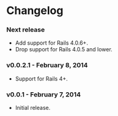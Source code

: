 # Changelog

### Next release

- Add support for Rails 4.0.6+.
- Drop support for Rails 4.0.5 and lower.


### v0.0.2.1 - February 8, 2014

- Support for Rails 4+.


### v0.0.1 - February 7, 2014

- Initial release.
